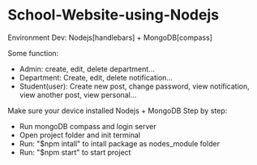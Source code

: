 # School-Website-using-Nodejs

Environment Dev: Nodejs[handlebars] + MongoDB[compass]

Some function:
+ Admin: create, edit, delete department...
+ Department: Create, edit, delete notification...
+ Student(user): Create new post, change password, view notification, view another post, view personal...

Make sure your device installed Nodejs + MongoDB
Step by step:
+ Run mongoDB compass and login server
+ Open project folder and init terminal
+ Run: "$npm intall" to intall package as nodes_module folder
+ Run: "$npm start" to start project
